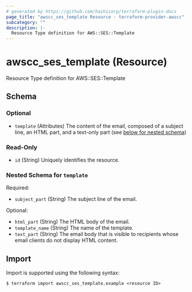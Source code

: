 ```yaml
---
# generated by https://github.com/hashicorp/terraform-plugin-docs
page_title: "awscc_ses_template Resource - terraform-provider-awscc"
subcategory: ""
description: |-
  Resource Type definition for AWS::SES::Template
---
```


# awscc_ses_template (Resource)

Resource Type definition for AWS::SES::Template



<!-- schema generated by tfplugindocs -->
## Schema

### Optional

- `template` (Attributes) The content of the email, composed of a subject line, an HTML part, and a text-only part (see [below for nested schema](#nestedatt--template))

### Read-Only

- `id` (String) Uniquely identifies the resource.

<a id="nestedatt--template"></a>
### Nested Schema for `template`

Required:

- `subject_part` (String) The subject line of the email.

Optional:

- `html_part` (String) The HTML body of the email.
- `template_name` (String) The name of the template.
- `text_part` (String) The email body that is visible to recipients whose email clients do not display HTML content.

## Import

Import is supported using the following syntax:

```shell
$ terraform import awscc_ses_template.example <resource ID>
```
